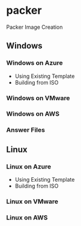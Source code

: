 # packer
Packer Image Creation 

## Windows
### Windows on Azure
  - Using Existing Template
  - Building from ISO
### Windows on VMware
### Windows on AWS

### Answer Files

## Linux

### Linux on Azure
  - Using Existing Template
  - Building from ISO
### Linux on VMware
### Linux on AWS
